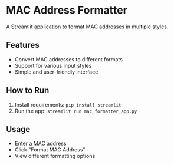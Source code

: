 # MAC Address Formatter

A Streamlit application to format MAC addresses in multiple styles.

## Features
- Convert MAC addresses to different formats
- Support for various input styles
- Simple and user-friendly interface

## How to Run
1. Install requirements: `pip install streamlit`
2. Run the app: `streamlit run mac_formatter_app.py`

## Usage
- Enter a MAC address
- Click "Format MAC Address"
- View different formatting options